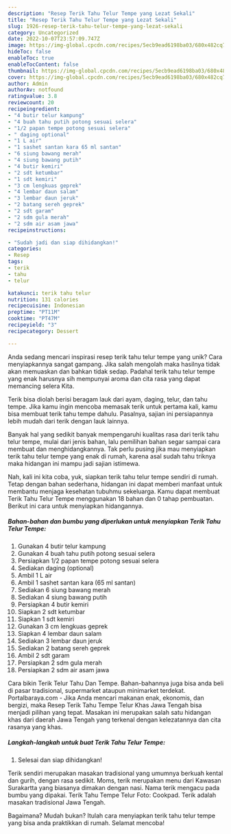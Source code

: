 ```yaml
---
description: "Resep Terik Tahu Telur Tempe yang Lezat Sekali"
title: "Resep Terik Tahu Telur Tempe yang Lezat Sekali"
slug: 1926-resep-terik-tahu-telur-tempe-yang-lezat-sekali
category: Uncategorized
date: 2022-10-07T23:57:09.747Z
image: https://img-global.cpcdn.com/recipes/5ecb9ead6198ba03/680x482cq70/terik-tahu-telur-tempe-foto-resep-utama.jpg
hideToc: false
enableToc: true
enableTocContent: false
thumbnail: https://img-global.cpcdn.com/recipes/5ecb9ead6198ba03/680x482cq70/terik-tahu-telur-tempe-foto-resep-utama.jpg
cover: https://img-global.cpcdn.com/recipes/5ecb9ead6198ba03/680x482cq70/terik-tahu-telur-tempe-foto-resep-utama.jpg
author: Admin
authorAv: notfound
ratingvalue: 3.8
reviewcount: 20
recipeingredient:
- "4 butir telur kampung"
- "4 buah tahu putih potong sesuai selera"
- "1/2 papan tempe potong sesuai selera"
- " daging optional"
- "1 L air"
- "1 sashet santan kara 65 ml santan"
- "6 siung bawang merah"
- "4 siung bawang putih"
- "4 butir kemiri"
- "2 sdt ketumbar"
- "1 sdt kemiri"
- "3 cm lengkuas geprek"
- "4 lembar daun salam"
- "3 lembar daun jeruk"
- "2 batang sereh geprek"
- "2 sdt garam"
- "2 sdm gula merah"
- "2 sdm air asam jawa"
recipeinstructions:

- "Sudah jadi dan siap dihidangkan!"
categories:
- Resep
tags:
- terik
- tahu
- telur

katakunci: terik tahu telur 
nutrition: 131 calories
recipecuisine: Indonesian
preptime: "PT11M"
cooktime: "PT47M"
recipeyield: "3"
recipecategory: Dessert

---
```





Anda sedang mencari inspirasi resep terik tahu telur tempe yang unik? Cara menyiapkannya sangat gampang. Jika salah mengolah maka hasilnya tidak akan memuaskan dan bahkan tidak sedap. Padahal terik tahu telur tempe yang enak harusnya sih mempunyai aroma dan cita rasa yang dapat memancing selera Kita.





Terik bisa diolah berisi beragam lauk dari ayam, daging, telur, dan tahu tempe. Jika kamu ingin mencoba memasak terik untuk pertama kali, kamu bisa membuat terik tahu tempe dahulu. Pasalnya, sajian ini persiapannya lebih mudah dari terik dengan lauk lainnya.

Banyak hal yang sedikit banyak mempengaruhi kualitas rasa dari terik tahu telur tempe, mulai dari jenis bahan, lalu pemilihan bahan segar sampai cara membuat dan menghidangkannya. Tak perlu pusing jika mau menyiapkan terik tahu telur tempe yang enak di rumah, karena asal sudah tahu triknya maka hidangan ini mampu jadi sajian istimewa.






Nah, kali ini kita coba, yuk, siapkan terik tahu telur tempe sendiri di rumah. Tetap dengan bahan sederhana, hidangan ini dapat memberi manfaat untuk membantu menjaga kesehatan tubuhmu sekeluarga. Kamu dapat membuat Terik Tahu Telur Tempe menggunakan 18 bahan dan 0 tahap pembuatan. Berikut ini cara untuk menyiapkan hidangannya.

<!--inarticleads1-->

##### Bahan-bahan dan bumbu yang diperlukan untuk menyiapkan Terik Tahu Telur Tempe:

1. Gunakan 4 butir telur kampung
1. Gunakan 4 buah tahu putih potong sesuai selera
1. Persiapkan 1/2 papan tempe potong sesuai selera
1. Sediakan  daging (optional)
1. Ambil 1 L air
1. Ambil 1 sashet santan kara (65 ml santan)
1. Sediakan 6 siung bawang merah
1. Sediakan 4 siung bawang putih
1. Persiapkan 4 butir kemiri
1. Siapkan 2 sdt ketumbar
1. Siapkan 1 sdt kemiri
1. Gunakan 3 cm lengkuas geprek
1. Siapkan 4 lembar daun salam
1. Sediakan 3 lembar daun jeruk
1. Sediakan 2 batang sereh geprek
1. Ambil 2 sdt garam
1. Persiapkan 2 sdm gula merah
1. Persiapkan 2 sdm air asam jawa


Cara bikin Terik Telur Tahu Dan Tempe. Bahan-bahannya juga bisa anda beli di pasar tradisional, supermarket ataupun minimarket terdekat. Portalbaraya.com - Jika Anda mencari makanan enak, ekonomis, dan bergizi, maka Resep Terik Tahu Tempe Telur Khas Jawa Tengah bisa menjadi pilihan yang tepat. Masakan ini merupakan salah satu hidangan khas dari daerah Jawa Tengah yang terkenal dengan kelezatannya dan cita rasanya yang khas. 

<!--inarticleads2-->

##### Langkah-langkah untuk buat Terik Tahu Telur Tempe:


1. Selesai dan siap dihidangkan!

Terik sendiri merupakan masakan tradisional yang umumnya berkuah kental dan gurih, dengan rasa sedikit. Moms, terik merupakan menu dari Kawasan Surakartta yang biasanya dimakan dengan nasi. Nama terik mengacu pada bumbu yang dipakai. Terik Tahu Tempe Telur Foto: Cookpad. Terik adalah masakan tradisional Jawa Tengah. 

Bagaimana? Mudah bukan? Itulah cara menyiapkan terik tahu telur tempe yang bisa anda praktikkan di rumah. Selamat mencoba!
